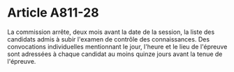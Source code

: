 # Article A811-28

La commission arrête, deux mois avant la date de la session, la liste des candidats admis à subir l'examen de contrôle des connaissances. Des convocations individuelles mentionnant le jour, l'heure et le lieu de l'épreuve sont adressées à chaque candidat au moins quinze jours avant la tenue de l'épreuve.

